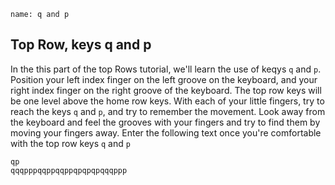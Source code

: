```ngMeta
name: q and p
```

## Top Row, keys q and p

In the this part of the top Rows tutorial, we'll learn the use of keqys `q` and `p`.
Position your left index finger on the left groove on the keyboard, and your right index finger on the right groove of the keyboard. The top row keys will be one level above the home row keys. With each of your little fingers, try to reach the keys `q` and `p`, and try to remember the movement. Look away from the keyboard and feel the grooves with your fingers and try to find them by moving your fingers away.
Enter the following text once you're comfortable with the top row keys `q` and `p`


```practicetyping
qp
qqqpppqqppqqppqpqpqpqqqppp
```